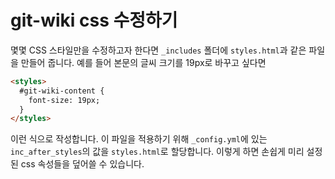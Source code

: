 # git-wiki css 수정하기

몇몇 CSS 스타일만을 수정하고자 한다면 `_includes` 폴더에 `styles.html`과 같은 파일을 만들어 줍니다. 예를 들어 본문의 글씨 크기를 19px로 바꾸고 싶다면

```html
<styles>
  #git-wiki-content {
    font-size: 19px;
  }
</styles>
```
이런 식으로 작성합니다. 이 파일을 적용하기 위해 `_config.yml`에 있는 `inc_after_styles`의 값을 `styles.html`로 할당합니다. 이렇게 하면 손쉽게 미리 설정된 css 속성들을 덮어쓸 수 있습니다.
